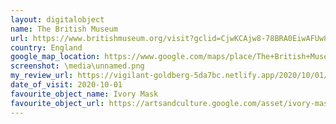 ```yaml
---
layout: digitalobject
name: The British Museum
url: https://www.britishmuseum.org/visit?gclid=CjwKCAjw8-78BRA0EiwAFUw8LBVaviu12jmGGfIFaak3SLyuTc_ZYEqL-SUt9h02J1m0sfRsJzPWQRoCxoUQAvD_BwE
country: England
google_map_location: https://www.google.com/maps/place/The+British+Museum/@51.5194133,-0.1269566,15z/data=!4m2!3m1!1s0x0:0x2fb199016d5642a7?sa=X&ved=2ahUKEwjuwez6-NzsAhVDlFwKHfWABUAQ_BIwLXoECC4QBQ
screenshot: \media\unnamed.png
my_review_url: https://vigilant-goldberg-5da7bc.netlify.app/2020/10/01/week-1-british-museum
date_of_visit: 2020-10-01
favourite_object_name: Ivory Mask
favourite_object_url: https://artsandculture.google.com/asset/ivory-mask/YwEcUb_gRSUFrw?ms=%7B%22x%22%3A0.5%2C%22y%22%3A0.5%2C%22z%22%3A8.086536750467994%2C%22size%22%3A%7B%22width%22%3A3.3878995433789982%2C%22height%22%3A1.2375000000000012%7D%7D 
---
```


